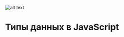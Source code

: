 ![alt text](http://blog.seolib.ru/wp-content/uploads/2015/05/logo-javascript.png)
# Типы данных в JavaScript
